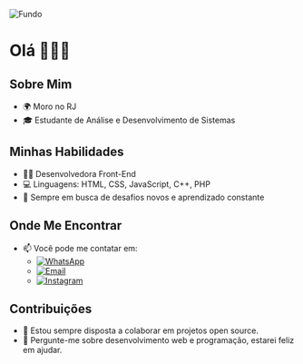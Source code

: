 <!DOCTYPE html>
![Fundo](https://via.placeholder.com/800x600/999999/666666?text=+)
 
# Olá 👋👋👋

## Sobre Mim
- 🌍 Moro no RJ
- 🎓 Estudante de Análise e Desenvolvimento de Sistemas

## Minhas Habilidades
- 👩‍💻 Desenvolvedora Front-End
- 💻 Linguagens: HTML, CSS, JavaScript, C++, PHP
- 🚀 Sempre em busca de desafios novos e aprendizado constante

## Onde Me Encontrar
- 📫 Você pode me contatar em:
  - [![WhatsApp](https://img.icons8.com/color/48/000000/whatsapp--v1.png)](https://wa.me/21974034310)
  - [![Email](https://img.icons8.com/color/48/000000/email.png)](mailto:poeiraestelar1@gmail.com)
  - [![Instagram](https://img.icons8.com/color/48/000000/instagram-new.png)](https://www.instagram.com/alinenasc1mento/)

## Contribuições
- 🌱 Estou sempre disposta a colaborar em projetos open source.
- 💬 Pergunte-me sobre desenvolvimento web e programação, estarei feliz em ajudar.

 

 
 

</body>
</html>
